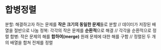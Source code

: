 합병정렬 <Badge text="song" />
================

분할: 해결하고자 하는 문제를 **작은 크기의 동일한 문제**들로 분할 // 데이터가 저장된 배열을 절반으로 나눔
정복: 각각의 작은 문제를 **순환적**으로 해결 // 각각을 순환적으로 정렬
합병: 작은 문제의 해를 **합하여(merge)** 원래 문제에 대한 해를 구함 // 정렬된 두 개의 배열을 합쳐 전체를 정렬

 